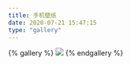 ```yaml
---
title: 手机壁纸
date: 2020-07-21 15:47:15
type: "gallery"
---
```


{% gallery %}
![](https://cdn.jsdelivr.net/gh/1140691970/blog-pic@master/b-wallpaper/4c8a27ddb3fca81f2c736ced627bc5a.jpg)
{% endgallery %}
